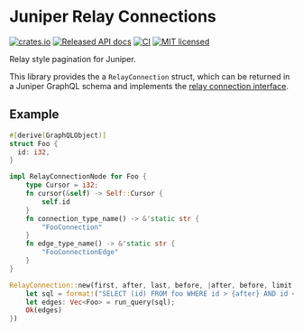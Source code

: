 # Juniper Relay Connections

[![crates.io](https://img.shields.io/crates/v/juniper_relay_connection.svg)](https://crates.io/crates/juniper_relay_connection)
[![Released API docs](https://docs.rs/juniper_relay_connection/badge.svg)](https://docs.rs/juniper_relay_connection)
[![CI](https://github.com/dyedgreen/juniper-relay/actions/workflows/ci.yml/badge.svg)](https://github.com/dyedgreen/juniper-relay/actions/workflows/ci.yml)
[![MIT licensed](https://img.shields.io/badge/license-MIT-blue.svg)](./LICENSE)

Relay style pagination for Juniper.

This library provides the a `RelayConnection` struct, which can be returned in a Juniper GraphQL
schema and implements the [relay connection interface][spec].

## Example

```rust
#[derive(GraphQLObject)]
struct Foo {
  id: i32,
}

impl RelayConnectionNode for Foo {
    type Cursor = i32;
    fn cursor(&self) -> Self::Cursor {
        self.id
    }
    fn connection_type_name() -> &'static str {
        "FooConnection"
    }
    fn edge_type_name() -> &'static str {
        "FooConnectionEdge"
    }
}

RelayConnection::new(first, after, last, before, |after, before, limit| {
    let sql = format!("SELECT (id) FROM foo WHERE id > {after} AND id < {before} LIMIT {limit}");
    let edges: Vec<Foo> = run_query(sql);
    Ok(edges)
})
```

[spec]: https://relay.dev/graphql/connections.htm
